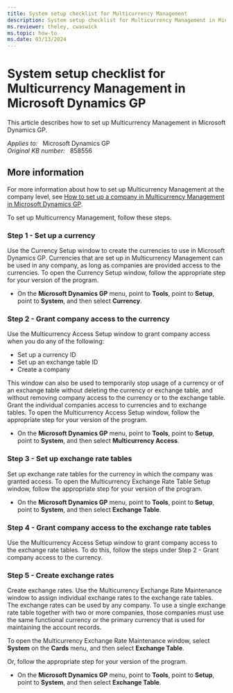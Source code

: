 ```yaml
---
title: System setup checklist for Multicurrency Management
description: System setup checklist for Multicurrency Management in Microsoft Dynamics GP.
ms.reviewer: theley, cwaswick
ms.topic: how-to
ms.date: 03/13/2024
---
```

# System setup checklist for Multicurrency Management in Microsoft Dynamics GP

This article describes how to set up Multicurrency Management in Microsoft Dynamics GP.

_Applies to:_ &nbsp; Microsoft Dynamics GP  
_Original KB number:_ &nbsp; 858556

## More information

For more information about how to set up Multicurrency Management at the company level, see [How to set up a company in Multicurrency Management in Microsoft Dynamics GP](https://support.microsoft.com/topic/how-to-set-up-a-company-in-multicurrency-management-in-microsoft-dynamics-gp-95f2a996-cba7-3e64-7631-0381bbdda94b).

To set up Multicurrency Management, follow these steps.

### Step 1 - Set up a currency

Use the Currency Setup window to create the currencies to use in Microsoft Dynamics GP. Currencies that are set up in Multicurrency Management can be used in any company, as long as companies are provided access to the currencies. To open the Currency Setup window, follow the appropriate step for your version of the program.

- On the **Microsoft Dynamics GP** menu, point to **Tools**, point to **Setup**, point to **System**, and then select **Currency**.

### Step 2 - Grant company access to the currency

Use the Multicurrency Access Setup window to grant company access when you do any of the following:

- Set up a currency ID
- Set up an exchange table ID
- Create a company

This window can also be used to temporarily stop usage of a currency or of an exchange table without deleting the currency or exchange table, and without removing company access to the currency or to the exchange table. Grant the individual companies access to currencies and to exchange tables. To open the Multicurrency Access Setup window, follow the appropriate step for your version of the program.

- On the **Microsoft Dynamics GP** menu, point to **Tools**, point to **Setup**, point to **System**, and then select **Multicurrency Access**.

### Step 3 - Set up exchange rate tables

Set up exchange rate tables for the currency in which the company was granted access. To open the Multicurrency Exchange Rate Table Setup window, follow the appropriate step for your version of the program.

- On the **Microsoft Dynamics GP** menu, point to **Tools**, point to **Setup**, point to **System**, and then select **Exchange Table**.

### Step 4 - Grant company access to the exchange rate tables

Use the Multicurrency Access Setup window to grant company access to the exchange rate tables. To do this, follow the steps under Step 2 - Grant company access to the currency.

### Step 5 - Create exchange rates

Create exchange rates. Use the Multicurrency Exchange Rate Maintenance window to assign individual exchange rates to the exchange rate tables. The exchange rates can be used by any company. To use a single exchange rate table together with two or more companies, those companies must use the same functional currency or the primary currency that is used for maintaining the account records.

To open the Multicurrency Exchange Rate Maintenance window, select **System** on the **Cards** menu, and then select **Exchange Table**.

Or, follow the appropriate step for your version of the program.

- On the **Microsoft Dynamics GP** menu, point to **Tools**, point to **Setup**, point to **System**, and then select **Exchange Table**.
